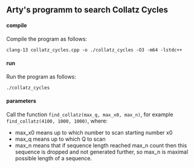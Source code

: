 ## Arty's programm to search Collatz Cycles

#### compile
Compile the program as follows:

```console
clang-13 collatz_cycles.cpp -o ./collatz_cycles -O3 -m64 -lstdc++
```

#### run
Run the program as follows:

```console
./collatz_cycles
```

#### parameters

Call the function `find_collatz(max_q, max_x0, max_n)`, for example `find_collatz(4100, 1000, 1000)`, where:

* max_x0 means up to which number to scan starting number x0
* max_q means up to which Q to scan
* max_n means that if sequence length reached max_n count then this sequence is dropped and not generated further, so max_n is maximal possible length of a sequence.
